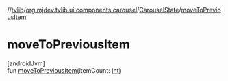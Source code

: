 //[tvlib](../../../index.md)/[org.mjdev.tvlib.ui.components.carousel](../index.md)/[CarouselState](index.md)/[moveToPreviousItem](move-to-previous-item.md)

# moveToPreviousItem

[androidJvm]\
fun [moveToPreviousItem](move-to-previous-item.md)(itemCount: [Int](https://kotlinlang.org/api/latest/jvm/stdlib/kotlin/-int/index.html))
